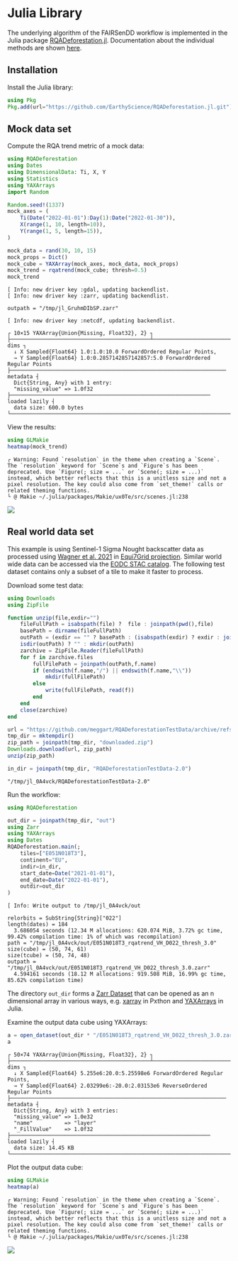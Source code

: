 # Julia Library


The underlying algorithm of the FAIRSenDD workflow is implemented in the
Julia package
[RQADeforestation.jl](https://github.com/EarthyScience/RQADeforestation.jl).
Documentation about the individual methods are shown
[here](https://earthyscience.github.io/RQADeforestation.jl/dev/).

## Installation

Install the Julia library:

``` julia
using Pkg
Pkg.add(url="https://github.com/EarthyScience/RQADeforestation.jl.git")
```

## Mock data set

Compute the RQA trend metric of a mock data:

``` julia
using RQADeforestation
using Dates
using DimensionalData: Ti, X, Y
using Statistics
using YAXArrays
import Random

Random.seed!(1337)
mock_axes = (
    Ti(Date("2022-01-01"):Day(1):Date("2022-01-30")),
    X(range(1, 10, length=10)),
    Y(range(1, 5, length=15)),
)

mock_data = rand(30, 10, 15)
mock_props = Dict()
mock_cube = YAXArray(mock_axes, mock_data, mock_props)
mock_trend = rqatrend(mock_cube; thresh=0.5)
mock_trend
```

    [ Info: new driver key :gdal, updating backendlist.
    [ Info: new driver key :zarr, updating backendlist.

    outpath = "/tmp/jl_GruhmDIbSP.zarr"

    [ Info: new driver key :netcdf, updating backendlist.

    ┌ 10×15 YAXArray{Union{Missing, Float32}, 2} ┐
    ├────────────────────────────────────────────┴─────────────────────────── dims ┐
      ↓ X Sampled{Float64} 1.0:1.0:10.0 ForwardOrdered Regular Points,
      → Y Sampled{Float64} 1.0:0.2857142857142857:5.0 ForwardOrdered Regular Points
    ├──────────────────────────────────────────────────────────────────── metadata ┤
      Dict{String, Any} with 1 entry:
      "missing_value" => 1.0f32
    ├─────────────────────────────────────────────────────────────── loaded lazily ┤
      data size: 600.0 bytes
    └──────────────────────────────────────────────────────────────────────────────┘

View the results:

``` julia
using GLMakie
heatmap(mock_trend)
```

    ┌ Warning: Found `resolution` in the theme when creating a `Scene`. The `resolution` keyword for `Scene`s and `Figure`s has been deprecated. Use `Figure(; size = ...` or `Scene(; size = ...)` instead, which better reflects that this is a unitless size and not a pixel resolution. The key could also come from `set_theme!` calls or related theming functions.
    └ @ Makie ~/.julia/packages/Makie/ux0Te/src/scenes.jl:238

![](julia-library_files/figure-commonmark/cell-4-output-2.png)

## Real world data set

This example is using Sentinel-1 Sigma Nought backscatter data as
processed using [Wagner et
al. 2021](https://www.mdpi.com/2072-4292/13/22/4622) in [Equi7Grid
projection](https://github.com/TUW-GEO/Equi7Grid). Similar world wide
data can be accessed via the [EODC STAC
catalog](https://services.eodc.eu/browser/#/v1/collections/SENTINEL1_SIG0_20M).
The following test dataset contains only a subset of a tile to make it
faster to process.

Download some test data:

``` julia
using Downloads
using ZipFile

function unzip(file,exdir="")
    fileFullPath = isabspath(file) ?  file : joinpath(pwd(),file)
    basePath = dirname(fileFullPath)
    outPath = (exdir == "" ? basePath : (isabspath(exdir) ? exdir : joinpath(pwd(),exdir)))
    isdir(outPath) ? "" : mkdir(outPath)
    zarchive = ZipFile.Reader(fileFullPath)
    for f in zarchive.files
        fullFilePath = joinpath(outPath,f.name)
        if (endswith(f.name,"/") || endswith(f.name,"\\"))
            mkdir(fullFilePath)
        else
            write(fullFilePath, read(f))
        end
    end
    close(zarchive)
end

url = "https://github.com/meggart/RQADeforestationTestData/archive/refs/tags/v2.0.zip"
tmp_dir = mktempdir()
zip_path = joinpath(tmp_dir, "downloaded.zip")
Downloads.download(url, zip_path)
unzip(zip_path)

in_dir = joinpath(tmp_dir, "RQADeforestationTestData-2.0")
```

    "/tmp/jl_0A4vck/RQADeforestationTestData-2.0"

Run the workflow:

``` julia
using RQADeforestation

out_dir = joinpath(tmp_dir, "out")
using Zarr
using YAXArrays
using Dates
RQADeforestation.main(;
    tiles=["E051N018T3"],
    continent="EU",
    indir=in_dir,
    start_date=Date("2021-01-01"),
    end_date=Date("2022-01-01"),
    outdir=out_dir
)
```

    [ Info: Write output to /tmp/jl_0A4vck/out

    relorbits = SubString{String}["022"]
    length(dates) = 184
      3.686054 seconds (12.34 M allocations: 620.074 MiB, 3.72% gc time, 99.42% compilation time: 1% of which was recompilation)
    path = "/tmp/jl_0A4vck/out/E051N018T3_rqatrend_VH_D022_thresh_3.0"
    size(cube) = (50, 74, 61)
    size(tcube) = (50, 74, 48)
    outpath = "/tmp/jl_0A4vck/out/E051N018T3_rqatrend_VH_D022_thresh_3.0.zarr"
      4.594161 seconds (18.12 M allocations: 919.508 MiB, 16.99% gc time, 85.62% compilation time)

The directory `out_dir` forms a [Zarr
Dataset](https://zarr.dev/datasets/) that can be opened as an n
dimensional array in various ways,
e.g. [xarray](https://docs.xarray.dev/en/stable/) in Pxthon and
[YAXArrays](https://juliadatacubes.github.io/YAXArrays.jl/stable/) in
Julia.

Examine the output data cube using YAXArrays:

``` julia
a = open_dataset(out_dir * "/E051N018T3_rqatrend_VH_D022_thresh_3.0.zarr").layer
a
```

    ┌ 50×74 YAXArray{Union{Missing, Float32}, 2} ┐
    ├────────────────────────────────────────────┴─────────────────────────── dims ┐
      ↓ X Sampled{Float64} 5.255e6:20.0:5.25598e6 ForwardOrdered Regular Points,
      → Y Sampled{Float64} 2.03299e6:-20.0:2.03153e6 ReverseOrdered Regular Points
    ├──────────────────────────────────────────────────────────────────── metadata ┤
      Dict{String, Any} with 3 entries:
      "missing_value" => 1.0e32
      "name"          => "layer"
      "_FillValue"    => 1.0f32
    ├─────────────────────────────────────────────────────────────── loaded lazily ┤
      data size: 14.45 KB
    └──────────────────────────────────────────────────────────────────────────────┘

Plot the output data cube:

``` julia
using GLMakie
heatmap(a)
```

    ┌ Warning: Found `resolution` in the theme when creating a `Scene`. The `resolution` keyword for `Scene`s and `Figure`s has been deprecated. Use `Figure(; size = ...` or `Scene(; size = ...)` instead, which better reflects that this is a unitless size and not a pixel resolution. The key could also come from `set_theme!` calls or related theming functions.
    └ @ Makie ~/.julia/packages/Makie/ux0Te/src/scenes.jl:238

![](julia-library_files/figure-commonmark/cell-8-output-2.png)
